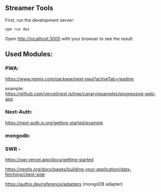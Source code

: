 ## Streamer Tools

First, run the development server:

```bash
npm run dev
```

Open [http://localhost:3000](http://localhost:3000) with your browser to see the result.



## Used Modules:

### PWA:
https://www.npmjs.com/package/next-pwa?activeTab=readme
   
   example: 
https://github.com/vercel/next.js/tree/canary/examples/progressive-web-app 


### Next-Auth:
https://next-auth.js.org/getting-started/example  


### mongodb:


### SWR - 
https://swr.vercel.app/docs/getting-started
  
https://nextjs.org/docs/pages/building-your-application/data-fetching/client-side

https://authjs.dev/reference/adapters (mongoDB adapter)

